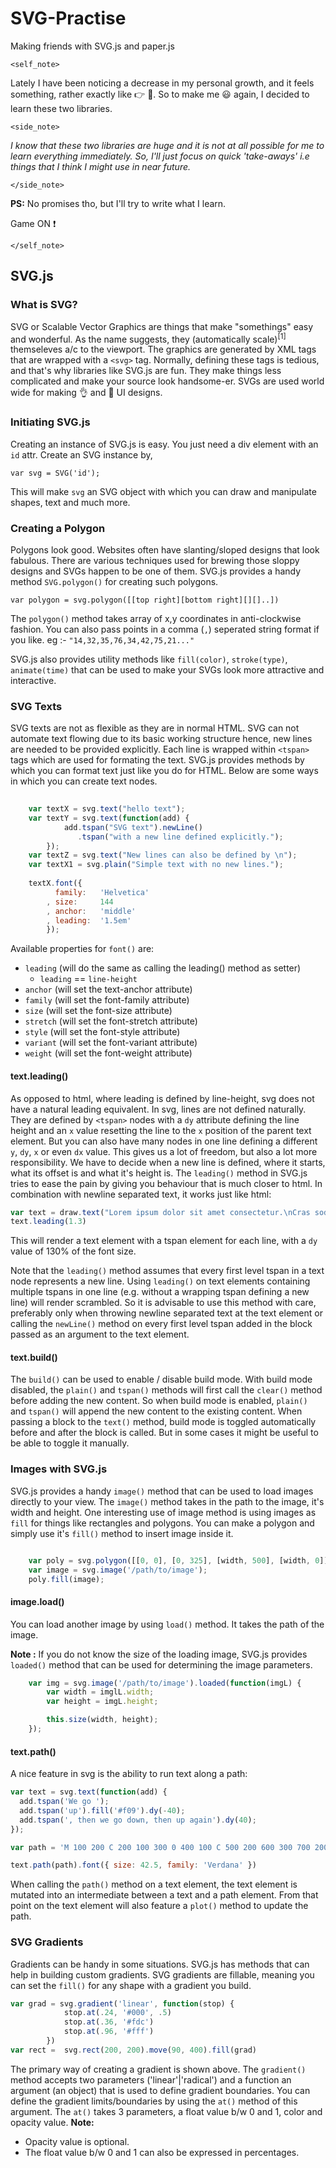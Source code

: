 # SVG-Practise
Making friends with SVG.js and paper.js 

`<self_note>` 

Lately I have been noticing a decrease in my personal growth, and it feels something, rather exactly like :point_right: :poop:.
So to make me :smiley: again, I decided to learn these two libraries.

  `<side_note>`

   *I know that these two libraries are huge and it is not at all possible for me to learn everything immediately. 
   So, I'll just focus on quick 'take-aways' i.e things that I think I might use in near future.*

  `</side_note>` 

**PS:** No promises tho, but I'll try to write what I learn. 

Game ON :exclamation:

`</self_note>`

## SVG.js

### What is SVG?

SVG or Scalable Vector Graphics are things that make "somethings" easy and wonderful.
As the name suggests, they (automatically scale)<sup>[1]</sup> themseleves a/c to the viewport.
The graphics are generated by XML tags that are wrapped with a `<svg>` tag. Normally, defining these tags is tedious, and that's why libraries like SVG.js are fun. They make things less complicated and make your source look handsome-er. 
SVGs are used world wide for making :ok_hand: and :muscle: UI designs.

### Initiating SVG.js

Creating an instance of SVG.js is easy. You just need a div element with an `id` attr.
Create an SVG instance by, 

`var svg = SVG('id');`

This will make `svg` an SVG object with which you can draw and manipulate shapes, text and much more.

### Creating a Polygon

Polygons look good. Websites often have slanting/sloped designs that look fabulous. There are various techniques used for brewing those sloppy designs and SVGs happen to be one of them. SVG.js provides a handy method `SVG.polygon()` for creating such polygons.

`var polygon = svg.polygon([[top right][bottom right][][]..])`

The `polygon()` method takes array of x,y coordinates in anti-clockwise fashion.
You can also pass points in a comma (`,`) seperated string format if you like.
eg :- `"14,32,35,76,34,42,75,21..."`

SVG.js also provides utility methods like `fill(color)`, `stroke(type)`, `animate(time)` that can be used to make your SVGs look more attractive and interactive.

### SVG Texts

SVG texts are not as flexible as they are in normal HTML. SVG can not automate text flowing due to its basic working structure hence, new lines are needed to be provided explicitly. Each line is wrapped within `<tspan>` tags which are used for formating the text. SVG.js provides methods by which you can format text just like you do for HTML. Below are some ways in which you can create text nodes. 

```javascript
	
	var textX = svg.text("hello text");
	var textY = svg.text(function(add) {
			add.tspan("SVG text").newLine()
			   .tspan("with a new line defined explicitly.");
		});
	var textZ = svg.text("New lines can also be defined by \n");
	var textX1 = svg.plain("Simple text with no new lines.");
	
	textX.font({
		  family:   'Helvetica'
		, size:     144
		, anchor:   'middle'
		, leading:  '1.5em'
		});
```	

Available properties for `font()` are:

* `leading` (will do the same as calling the leading() method as setter)
	* `leading` == `line-height`
* `anchor` (will set the text-anchor attribute)
* `family` (will set the font-family attribute)
* `size` (will set the font-size attribute)
* `stretch` (will set the font-stretch attribute)
* `style` (will set the font-style attribute)
* `variant` (will set the font-variant attribute)
* `weight` (will set the font-weight attribute)


#### text.leading()

As opposed to html, where leading is defined by line-height, svg does not have a natural leading equivalent. In svg, lines are not defined naturally. They are defined by `<tspan>` nodes with a `dy` attribute defining the line height and an `x` value resetting the line to the `x` position of the parent text element. But you can also have many nodes in one line defining a different `y`, `dy`, `x` or even `dx` value. This gives us a lot of freedom, but also a lot more responsibility. We have to decide when a new line is defined, where it starts, what its offset is and what it's height is. The `leading()` method in SVG.js tries to ease the pain by giving you behaviour that is much closer to html. In combination with newline separated text, it works just like html:

```javascript
var text = draw.text("Lorem ipsum dolor sit amet consectetur.\nCras sodales imperdiet auctor.")
text.leading(1.3)

```

This will render a text element with a tspan element for each line, with a `dy` value of 130% of the font size.

Note that the `leading()` method assumes that every first level tspan in a text node represents a new line. Using `leading()` on text elements containing multiple tspans in one line (e.g. without a wrapping tspan defining a new line) will render scrambled. So it is advisable to use this method with care, preferably only when throwing newline separated text at the text element or calling the `newLine()` method on every first level tspan added in the block passed as an argument to the text element.

#### text.build()

The `build()` can be used to enable / disable build mode. With build mode disabled, the `plain()` and `tspan()` methods will first call the `clear()` method before adding the new content. So when build mode is enabled, `plain()` and `tspan()` will append the new content to the existing content. When passing a block to the `text()` method, build mode is toggled automatically before and after the block is called. But in some cases it might be useful to be able to toggle it manually.

### Images with SVG.js

SVG.js provides a handy `image()` method that can be used to load images directly to your view. The `image()` method takes in the path to the image, it's width and height. One interesting use of image method is using images as `fill` for things like rectangles and polygons. You can make a polygon and simply use it's `fill()` method to insert image inside it.

```javascript

	var poly = svg.polygon([[0, 0], [0, 325], [width, 500], [width, 0]]);
	var image = svg.image('/path/to/image');
	poly.fill(image);

```

#### image.load()

You can load another image by using `load()` method. It takes the path of the image. 

**Note :** If you do not know the size of the loading image, SVG.js provides `loaded()` method that can be used for determining the image parameters.

```javascript
	var img = svg.image('/path/to/image').loaded(function(imgL) {
		var width = imglL.width;
		var height = imgL.height;

		this.size(width, height);
	});
``` 

#### text.path()

A nice feature in svg is the ability to run text along a path:

```javascript
var text = svg.text(function(add) {
  add.tspan('We go ');
  add.tspan('up').fill('#f09').dy(-40);
  add.tspan(', then we go down, then up again').dy(40);
});

var path = 'M 100 200 C 200 100 300 0 400 100 C 500 200 600 300 700 200 C 800 100 900 100 900 100'

text.path(path).font({ size: 42.5, family: 'Verdana' })
```

When calling the `path()` method on a text element, the text element is mutated into an intermediate between a text and a path element. From that point on the text element will also feature a `plot()` method to update the path.

### SVG Gradients

Gradients can be handy in some situations. SVG.js has methods that can help in building custom gradients. SVG gradients are fillable, meaning you can set the `fill()` for any shape with a gradient you build. 

```javascript
var grad = svg.gradient('linear', function(stop) {
			stop.at(.24, '#000', .5)
			stop.at(.36, '#fdc')
			stop.at(.96, '#fff')
		})
var rect =  svg.rect(200, 200).move(90, 400).fill(grad)
```	

The primary way of creating a gradient is shown above. The `gradient()` method accepts two parameters ('linear'|'radical') and a function an argument (an object) that is used to define gradient boundaries. You can define the gradient limits/boundaries by using the `at()` method of this argument.    The `at()` takes 3 parameters, a float value b/w 0 and 1, color and opacity value. 
**Note:**
* Opacity value is optional.
* The float value b/w 0 and 1 can also be expressed in percentages. 